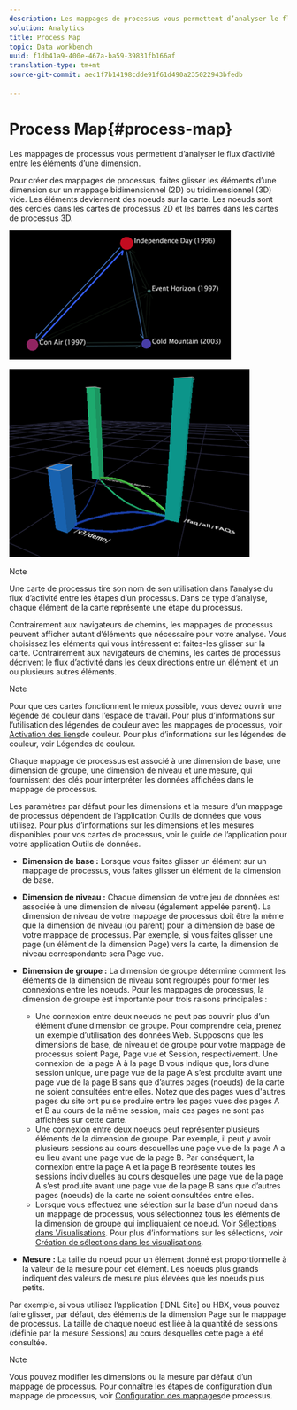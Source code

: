 ```yaml
---
description: Les mappages de processus vous permettent d’analyser le flux d’activité entre les éléments d’une dimension.
solution: Analytics
title: Process Map
topic: Data workbench
uuid: f1db41a9-400e-467a-ba59-39831fb166af
translation-type: tm+mt
source-git-commit: aec1f7b14198cdde91f61d490a235022943bfedb

---
```



# Process Map{#process-map}

Les mappages de processus vous permettent d’analyser le flux d’activité entre les éléments d’une dimension.

Pour créer des mappages de processus, faites glisser les éléments d’une dimension sur un mappage bidimensionnel (2D) ou tridimensionnel (3D) vide. Les éléments deviennent des noeuds sur la carte. Les noeuds sont des cercles dans les cartes de processus 2D et les barres dans les cartes de processus 3D.

![](assets/vis_2DProcessMap.png)

![](assets/vis_3DProcessMap.png)

>[!NOTE]
>
>Une carte de processus tire son nom de son utilisation dans l’analyse du flux d’activité entre les étapes d’un processus. Dans ce type d’analyse, chaque élément de la carte représente une étape du processus.

Contrairement aux navigateurs de chemins, les mappages de processus peuvent afficher autant d’éléments que nécessaire pour votre analyse. Vous choisissez les éléments qui vous intéressent et faites-les glisser sur la carte. Contrairement aux navigateurs de chemins, les cartes de processus décrivent le flux d’activité dans les deux directions entre un élément et un ou plusieurs autres éléments.

>[!NOTE]
>
>Pour que ces cartes fonctionnent le mieux possible, vous devez ouvrir une légende de couleur dans l’espace de travail. Pour plus d’informations sur l’utilisation des légendes de couleur avec les mappages de processus, voir [Activation des liens](../../../../home/c-get-started/c-analysis-vis/c-proc-maps/c-act-color-lnks.md#concept-2c9b9f67f2bd4cd7a5431fa21c094edc)de couleur. Pour plus d’informations sur les légendes de couleur, voir Légendes [](../../../../home/c-get-started/c-analysis-vis/c-legends/c-color-leg.md#concept-f84d51dc0d6547f981d0642fc2d01358)de couleur.

Chaque mappage de processus est associé à une dimension de base, une dimension de groupe, une dimension de niveau et une mesure, qui fournissent des clés pour interpréter les données affichées dans le mappage de processus.

Les paramètres par défaut pour les dimensions et la mesure d’un mappage de processus dépendent de l’application Outils de données que vous utilisez. Pour plus d’informations sur les dimensions et les mesures disponibles pour vos cartes de processus, voir le guide de l’application pour votre application Outils de données.

* **Dimension de base :** Lorsque vous faites glisser un élément sur un mappage de processus, vous faites glisser un élément de la dimension de base.
* **Dimension de niveau :** Chaque dimension de votre jeu de données est associée à une dimension de niveau (également appelée parent). La dimension de niveau de votre mappage de processus doit être la même que la dimension de niveau (ou parent) pour la dimension de base de votre mappage de processus. Par exemple, si vous faites glisser une page (un élément de la dimension Page) vers la carte, la dimension de niveau correspondante sera Page vue.
* **Dimension de groupe :** La dimension de groupe détermine comment les éléments de la dimension de niveau sont regroupés pour former les connexions entre les noeuds. Pour les mappages de processus, la dimension de groupe est importante pour trois raisons principales :

   * Une connexion entre deux noeuds ne peut pas couvrir plus d’un élément d’une dimension de groupe. Pour comprendre cela, prenez un exemple d’utilisation des données Web. Supposons que les dimensions de base, de niveau et de groupe pour votre mappage de processus soient Page, Page vue et Session, respectivement. Une connexion de la page A à la page B vous indique que, lors d’une session unique, une page vue de la page A s’est produite avant une page vue de la page B sans que d’autres pages (noeuds) de la carte ne soient consultées entre elles. Notez que des pages vues d&#39;autres pages du site ont pu se produire entre les pages vues des pages A et B au cours de la même session, mais ces pages ne sont pas affichées sur cette carte.
   * Une connexion entre deux noeuds peut représenter plusieurs éléments de la dimension de groupe. Par exemple, il peut y avoir plusieurs sessions au cours desquelles une page vue de la page A a eu lieu avant une page vue de la page B. Par conséquent, la connexion entre la page A et la page B représente toutes les sessions individuelles au cours desquelles une page vue de la page A s’est produite avant une page vue de la page B sans que d’autres pages (noeuds) de la carte ne soient consultées entre elles.
   * Lorsque vous effectuez une sélection sur la base d’un noeud dans un mappage de processus, vous sélectionnez tous les éléments de la dimension de groupe qui impliquaient ce noeud. Voir [Sélections dans Visualisations](../../../../home/c-get-started/c-vis/c-sel-vis/c-sel-vis.md#concept-012870ec22c7476e9afbf3b8b2515746). Pour plus d’informations sur les sélections, voir [Création de sélections dans les visualisations](../../../../home/c-get-started/c-vis/c-sel-vis/c-sel-vis.md#concept-012870ec22c7476e9afbf3b8b2515746).

* **Mesure :** La taille du noeud pour un élément donné est proportionnelle à la valeur de la mesure pour cet élément. Les noeuds plus grands indiquent des valeurs de mesure plus élevées que les noeuds plus petits.

Par exemple, si vous utilisez l’application [!DNL Site] ou HBX, vous pouvez faire glisser, par défaut, des éléments de la dimension Page sur le mappage de processus. La taille de chaque noeud est liée à la quantité de sessions (définie par la mesure Sessions) au cours desquelles cette page a été consultée.

>[!NOTE]
>
>Vous pouvez modifier les dimensions ou la mesure par défaut d’un mappage de processus. Pour connaître les étapes de configuration d’un mappage de processus, voir [Configuration des mappages](../../../../home/c-get-started/c-intf-anlys-ftrs/t-config-proc-maps.md#task-4a95730b18a14bc790a77c013832b2d6)de processus.


